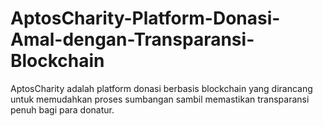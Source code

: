 # AptosCharity-Platform-Donasi-Amal-dengan-Transparansi-Blockchain
AptosCharity adalah platform donasi berbasis blockchain yang dirancang untuk memudahkan proses sumbangan sambil memastikan transparansi penuh bagi para donatur.
